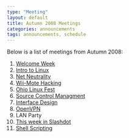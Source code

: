 ```yaml
---
type: "Meeting"
layout: default
title: Autumn 2008 Meetings
categories: announcements
tags: announcements, schedule
---
```

Below is a list of meetings from Autumn 2008:

<!-- FIXME -->

1.  [Welcome Week](/welcome2008)
2.  [Intro to Linux](/linux_intro-au08)
3.  [Net Neutrality](/net_neutrality-au08)
4.  [Wii-Mote Hacking](/wiimote-au08)
5.  [Ohio Linux Fest](/linuxfest2008)
6.  [Source Control Managment](/src_ctrl_mgnt-au08)
7.  [Interface Design](/interface_design-au08)
8.  [OpenVPN](/openvpn-au08)
9.  LAN Party
10.  [This week in Slashdot](/twis-au08)
11.  [Shell Scripting](/bash-au08)
